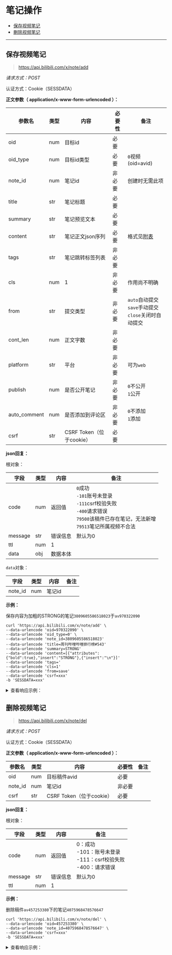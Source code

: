 # 笔记操作

- [保存视频笔记](#保存视频笔记)
- [删除视频笔记](#删除视频笔记)

---

## 保存视频笔记

> https://api.bilibili.com/x/note/add

*请求方式：POST*

认证方式：Cookie（SESSDATA）

**正文参数（ application/x-www-form-urlencoded ）：**

| 参数名       | 类型 | 内容                     | 必要性 | 备注                                                         |
| ------------ | ---- | ------------------------ | ------ | ------------------------------------------------------------ |
| oid          | num  | 目标id                   | 必要   |                                                              |
| oid_type     | num  | 目标id类型               | 必要   | `0`视频(oid=avid)                                            |
| note_id      | num  | 笔记id                   | 非必要 | 创建时无需此项                                               |
| title        | str  | 笔记标题                 | 必要   |                                                              |
| summary      | str  | 笔记预览文本             | 必要   |                                                              |
| content      | str  | 笔记正文json序列         | 必要   | 格式见[附表](readme.md#附表-笔记正文序列格式)                |
| tags         | str  | 笔记跳转标签列表         | 非必要 |                                                              |
| cls          | num  | 1                        | 非必要 | 作用尚不明确                                                 |
| from         | str  | 提交类型                 | 非必要 | `auto`自动提交<br />`save`手动提交<br />`close`关闭时自动提交 |
| cont_len     | num  | 正文字数                 | 非必要 |                                                              |
| platform     | str  | 平台                     | 非必要 | 可为`web`                                                    |
| publish      | num  | 是否公开笔记             | 非必要 | `0`不公开<br />`1`公开                                       |
| auto_comment | num  | 是否添加到评论区         | 非必要 | `0`不添加<br />`1`添加                                       |
| csrf         | str  | CSRF Token（位于cookie） | 必要   |                                                              |

**json回复：**

根对象：

| 字段    | 类型 | 内容     | 备注                                                         |
| ------- | ---- | -------- | ------------------------------------------------------------ |
| code    | num  | 返回值   | `0`成功 <br />`-101`账号未登录<br />`-111`csrf校验失败<br />`-400`请求错误<br />`79508`该稿件已存在笔记，无法新增<br />`79513`笔记所属视频不合法 |
| message | str  | 错误信息 | 默认为0                                                      |
| ttl     | num  | 1        |                                                              |
| data    | obj  | 数据本体 |                                                              |

`data`对象：

| 字段    | 类型 | 内容         | 备注 |
| ------- | ---- | ------------ | ---- |
| note_id | num  | 笔记id       |      |

**示例：**

保存内容为加粗的STRONG的笔记`3809605586518023`于`av970322090`

```shell
curl 'https://api.bilibili.com/x/note/add' \
--data-urlencode 'oid=970322090' \
--data-urlencode 'oid_type=0' \
--data-urlencode 'note_id=3809605586518023'
--data-urlencode 'title=周刊哔哩哔哩排行榜#543'
--data-urlencode 'summary=STRONG'
--data-urlencode 'content=[{"attributes":{"bold":true},"insert":"STRONG"},{"insert":"\n"}]'
--data-urlencode 'tags='
--data-urlencode 'cls=1'
--data-urlencode 'from=save'
--data-urlencode 'csrf=xxx'
-b 'SESSDATA=xxx'
```

<details>
<summary>查看响应示例：</summary>

```json
{
  "code": 0,
  "message": "0",
  "ttl": 1,
  "data": {
    "note_id": 3809605586518023
  }
}
```

</details>

## 删除视频笔记

> https://api.bilibili.com/x/note/del

*请求方式：POST*

认证方式：Cookie（SESSDATA）

**正文参数（ application/x-www-form-urlencoded ）：**

| 参数名  | 类型 | 内容                     | 必要性 | 备注 |
| ------- | ---- | ------------------------ | ------ | ---- |
| oid     | num  | 目标稿件avid             | 必要   |      |
| note_id | num  | 笔记id                   | 非必要 |      |
| csrf    | str  | CSRF Token（位于cookie） | 必要   |      |

**json回复：**

根对象：

| 字段    | 类型 | 内容     | 备注                                                         |
| ------- | ---- | -------- | ------------------------------------------------------------ |
| code    | num  | 返回值   | 0：成功 <br />-101：账号未登录<br />-111：csrf校验失败<br />-400：请求错误 |
| message | str  | 错误信息 | 默认为0                                                      |
| ttl     | num  | 1        |                                                              |

**示例：**

删除稿件`av457253380`下的笔记`4075968478576647`

```shell
curl 'https://api.bilibili.com/x/note/del' \
--data-urlencode 'oid=457253380' \
--data-urlencode 'note_id=4075968478576647' \
--data-urlencode 'csrf=xxx'
-b 'SESSDATA=xxx'
```

<details>
<summary>查看响应示例：</summary>
```json
{
  "code": 0,
  "message": "0",
  "ttl": 1
}
```

</details>
